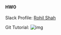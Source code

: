 #### HW0

Slack Profile: [Rohil Shah](https://csc510-fall2017.slack.com/team/rshah8)  


Git Tutorial:  ![img](https://github.ncsu.edu/rshah8/HW0/raw/master/git%20tutorial.png)
